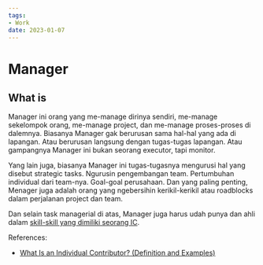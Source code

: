 ```yaml
---
tags:
- Work
date: 2023-01-07
---
```


# Manager

## What is

Manager ini orang yang me-manage dirinya sendiri, me-manage sekelompok orang, me-manage project, dan me-manage proses-proses di dalemnya. Biasanya Manager gak berurusan sama hal-hal yang ada di lapangan. Atau berurusan langsung dengan tugas-tugas lapangan. Atau gampangnya Manager ini bukan seorang executor, tapi monitor.

Yang lain juga, biasanya Manager ini tugas-tugasnya mengurusi hal yang disebut strategic tasks. Ngurusin pengembangan team. Pertumbuhan individual dari team-nya. Goal-goal perusahaan. Dan yang paling penting, Menager juga adalah orang yang ngebersihin kerikil-kerikil atau roadblocks dalam perjalanan project dan team.

Dan selain task managerial di atas, Manager juga harus udah punya dan ahli dalam [skill-skill yang dimiliki seorang IC](Work%20%E2%80%94%20Individual%20Contributor.md).



References:
- [What Is an Individual Contributor? (Definition and Examples)](https://www.indeed.com/career-advice/finding-a-job/what-is-an-individual-contributor)